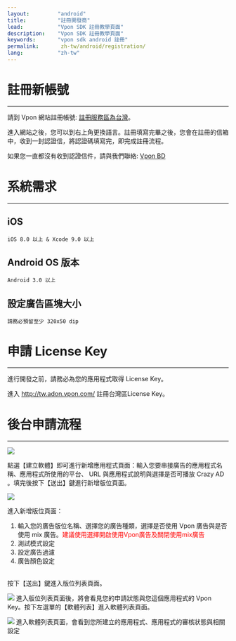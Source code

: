 ```yaml
---
layout:         "android"
title:          "註冊開發商"
lead:           "Vpon SDK 註冊教學頁面"
description:    "Vpon SDK 註冊教學頁面"
keywords:       "vpon sdk android 註冊"
permalink:       zh-tw/android/registration/
lang:           "zh-tw"
---
```


# 註冊新帳號
---

請到 Vpon 網站註冊帳號: [註冊服務區為台灣]。

進入網站之後，您可以到右上角更換語言。註冊填寫完畢之後，您會在註冊的信箱中，收到一封認證信，將認證碼填寫完，即完成註冊流程。

如果您一直都沒有收到認證信件，請與我們聯絡: [Vpon BD][5]

# 系統需求
---

## iOS

`iOS 8.0 以上 & Xcode 9.0 以上`

## Android OS 版本

`Android 3.0 以上`

## 設定廣告區塊大小

`請務必預留至少 320x50 dip`


# 申請 License Key
---
進行開發之前，請務必為您的應用程式取得 License Key。
<!-- 我們強烈建議您同時註冊「台灣區」以及「中國區」的 License
Key，可以幫助您橫跨大中華區的行動廣告市場。 -->

進入 <http://tw.adon.vpon.com/> 註冊台灣區License Key。

# 後台申請流程
---
![][0]

點選【建立軟體】即可進行新增應用程式頁面：輸入您要串接廣告的應用程式名稱、應用程式所使用的平台、
URL 與應用程式說明與選擇是否可播放 Crazy AD
。填完後按下【送出】鍵進行新增版位頁面。

 ![][1]

進入新增版位頁面：

1.  輸入您的廣告版位名稱、選擇您的廣告種類，選擇是否使用 Vpon 廣告與是否使用 mix 廣告。<font color="red">建議使用選擇開啟使用Vpon廣告及關閉使用mix廣告</font>
2.  測試模式設定
3.  設定廣告過濾
4.  廣告顏色設定
<br>
按下【送出】鍵進入版位列表頁面。

 ![][2]
進入版位列表頁面後，將會看見您的申請狀態與您這個應用程式的 Vpon Key。按下左選單的【軟體列表】進入軟體列表頁面。


 ![][3]
進入軟體列表頁面，會看到您所建立的應用程式、應用程式的審核狀態與相關設定


  [註冊服務區為台灣]: http://console.vpon.com/register.action
  [0]: {{site.imgurl}}/SDK400建立應用程式.jpeg
  [1]: {{site.imgurl}}/SDK400新增版位.jpeg
  [2]: {{site.imgurl}}/Trandationchinesefrontserver3.png
  [3]: {{site.imgurl}}/Trandationchinesefrontserver4.png
  [5]: mailto:bd@vpon.com
